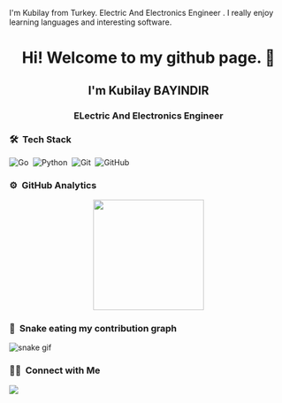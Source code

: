 

I'm Kubilay from Turkey. Electric And Electronics Engineer  . I really enjoy learning languages and interesting software.
<h1 align="center">Hi! Welcome to my github page. 👋</h1>
<h2 align="center">I'm Kubilay BAYINDIR</h2>
<h3 align="center">ELectric And Electronics Engineer</h3>

### 🛠 &nbsp;Tech Stack

![Go](https://img.shields.io/badge/-Go-05122A?style=flat&logo=go)&nbsp;
![Python](https://img.shields.io/badge/-Python-05122A?style=flat&logo=python)&nbsp;
![Git](https://img.shields.io/badge/-Git-05122A?style=flat&logo=git)&nbsp;
![GitHub](https://img.shields.io/badge/-GitHub-05122A?style=flat&logo=github)&nbsp;
### ⚙️ &nbsp;GitHub Analytics

<p align="center">
<a href="https://github.com/bayindirkubilay60">
  <img height="200em" src="https://github-readme-stats.vercel.app/api?username=bayindirkubilay60&show_icons=true&theme=algolia&include_all_commits=true&count_private=true"/>
</a>
</p>

### 🐍 &nbsp;Snake eating my contribution graph
![snake gif](https://github.com/akiffeyzioglu/bayindirkubilay60/blob/output/github-contribution-grid-snake.svg)

### 🤝🏻 &nbsp;Connect with Me

<a href="https://www.linkedin.com/in/kubilay-bayindir-b4652ab6"><img src="https://img.shields.io/badge/linkedin-0077B5.svg?style=for-the-badge&logo=linkedin&logoColor=white"/></a>


